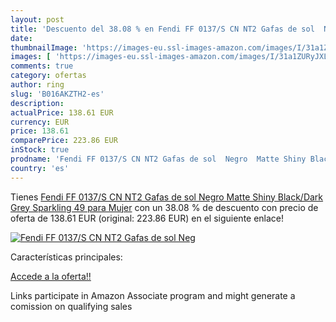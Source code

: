 ```yaml
---
layout: post
title: 'Descuento del 38.08 % en Fendi FF 0137/S CN NT2 Gafas de sol  Neg'
date: 
thumbnailImage: 'https://images-eu.ssl-images-amazon.com/images/I/31a1ZURyJXL._SL200_.jpg'
images: [ 'https://images-eu.ssl-images-amazon.com/images/I/31a1ZURyJXL._SL200_.jpg' ]
comments: true
category: ofertas
author: ring
slug: 'B016AKZTH2-es'
description:
actualPrice: 138.61 EUR
currency: EUR
price: 138.61
comparePrice: 223.86 EUR
inStock: true
prodname: 'Fendi FF 0137/S CN NT2 Gafas de sol  Negro  Matte Shiny Black/Dark Grey Sparkling   49 para Mujer'
country: 'es'
---
```


Tienes [Fendi FF 0137/S CN NT2 Gafas de sol  Negro  Matte Shiny Black/Dark Grey Sparkling   49 para Mujer](https://www.amazon.es/dp/B016AKZTH2/?tag=tolees-21) con un 38.08 % de descuento con precio de oferta de 138.61 EUR (original: 223.86 EUR) en el siguiente enlace!

[![Fendi FF 0137/S CN NT2 Gafas de sol  Neg](https://images-eu.ssl-images-amazon.com/images/I/31a1ZURyJXL._SL200_.jpg)](https://www.amazon.es/dp/B016AKZTH2/?tag=tolees-21)

Características principales:


[Accede a la oferta!!](https://www.amazon.es/dp/B016AKZTH2/?tag=tolees-21)

Links participate in Amazon Associate program and might generate a comission on qualifying sales


